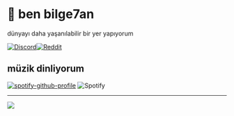 # 🥳 ben bilge7an
dünyayı daha yaşanılabilir bir yer yapıyorum

[![Discord](https://img.shields.io/badge/Discord-%237289DA.svg?logo=discord&logoColor=white)](https://discordapp.com/users/1084082458124877885)[![Reddit](https://img.shields.io/badge/Reddit-%23FF4500.svg?logo=Reddit&logoColor=white)](https://reddit.com/user/bilge7an) 
## müzik dinliyorum
[![spotify-github-profile](https://spotify-github-profile.vercel.app/api/view?uid=31x32biim7btwnojlwd7w7rpidwq&cover_image=true&theme=natemoo-re&show_offline=false&background_color=000000&interchange=false&bar_color=00ffff&bar_color_cover=false)](https://spotify-github-profile.vercel.app/api/view?uid=31x32biim7btwnojlwd7w7rpidwq&redirect=true)
![Spotify](https://spotify-recently-played-readme.vercel.app/api?user=31x32biim7btwnojlwd7w7rpidwq)

---
[![](https://visitcount.itsvg.in/api?id=bilge7an&icon=0&color=0)](https://visitcount.itsvg.in)

